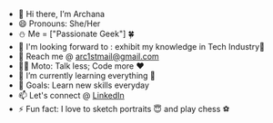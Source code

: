 - 👋 Hi there, I’m Archana
- 😄 Pronouns: She/Her
- ⛄ Me = ["Passionate Geek"] 🍀
- 👀 I'm looking forward to : exhibit my knowledge in Tech Industry🤝
- 💌 Reach me @ <arc1stmail@gmail.com>
- 👨‍💻 Moto: Talk less; Code more ❤️
- 🌱 I’m currently learning everything 🤣
- 🎯 Goals: Learn new skills everyday
- 📫 Let's connect @ [LinkedIn](https://www.linkedin.com/in/archana-athmanathan/)
- ⚡ Fun fact: I love to sketch portraits 😇 and play chess ⚽
  
  
<!---
ArchanaAthmanathan/ArchanaAthmanathan is a ✨ special ✨ repository because its `README.md` (this file) appears on your GitHub profile.
You can click the Preview link to take a look at your changes.
--->
